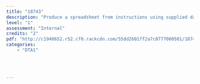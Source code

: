 ```yaml
---
title: "18743"
description: "Produce a spreadsheet from instructions using supplied data"
level: "1"
assessment: "Internal"
credits: "2"
pdf: "http://c1940652.r52.cf0.rackcdn.com/55dd2601ff2a7c0777000501/18743.pdf"
categories:
    - "DTA1"
    
    
    
    
---
```

